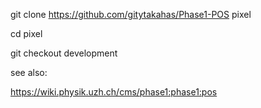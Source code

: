 git clone https://github.com/gitytakahas/Phase1-POS pixel

cd pixel

git checkout development

see also:

https://wiki.physik.uzh.ch/cms/phase1:phase1:pos

